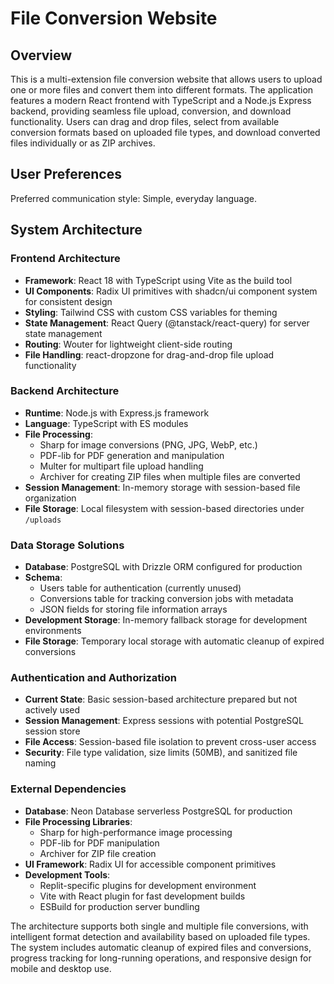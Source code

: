# File Conversion Website

## Overview

This is a multi-extension file conversion website that allows users to upload one or more files and convert them into different formats. The application features a modern React frontend with TypeScript and a Node.js Express backend, providing seamless file upload, conversion, and download functionality. Users can drag and drop files, select from available conversion formats based on uploaded file types, and download converted files individually or as ZIP archives.

## User Preferences

Preferred communication style: Simple, everyday language.

## System Architecture

### Frontend Architecture
- **Framework**: React 18 with TypeScript using Vite as the build tool
- **UI Components**: Radix UI primitives with shadcn/ui component system for consistent design
- **Styling**: Tailwind CSS with custom CSS variables for theming
- **State Management**: React Query (@tanstack/react-query) for server state management
- **Routing**: Wouter for lightweight client-side routing
- **File Handling**: react-dropzone for drag-and-drop file upload functionality

### Backend Architecture
- **Runtime**: Node.js with Express.js framework
- **Language**: TypeScript with ES modules
- **File Processing**: 
  - Sharp for image conversions (PNG, JPG, WebP, etc.)
  - PDF-lib for PDF generation and manipulation
  - Multer for multipart file upload handling
  - Archiver for creating ZIP files when multiple files are converted
- **Session Management**: In-memory storage with session-based file organization
- **File Storage**: Local filesystem with session-based directories under `/uploads`

### Data Storage Solutions
- **Database**: PostgreSQL with Drizzle ORM configured for production
- **Schema**: 
  - Users table for authentication (currently unused)
  - Conversions table for tracking conversion jobs with metadata
  - JSON fields for storing file information arrays
- **Development Storage**: In-memory fallback storage for development environments
- **File Storage**: Temporary local storage with automatic cleanup of expired conversions

### Authentication and Authorization
- **Current State**: Basic session-based architecture prepared but not actively used
- **Session Management**: Express sessions with potential PostgreSQL session store
- **File Access**: Session-based file isolation to prevent cross-user access
- **Security**: File type validation, size limits (50MB), and sanitized file naming

### External Dependencies
- **Database**: Neon Database serverless PostgreSQL for production
- **File Processing Libraries**:
  - Sharp for high-performance image processing
  - PDF-lib for PDF manipulation
  - Archiver for ZIP file creation
- **UI Framework**: Radix UI for accessible component primitives
- **Development Tools**: 
  - Replit-specific plugins for development environment
  - Vite with React plugin for fast development builds
  - ESBuild for production server bundling

The architecture supports both single and multiple file conversions, with intelligent format detection and availability based on uploaded file types. The system includes automatic cleanup of expired files and conversions, progress tracking for long-running operations, and responsive design for mobile and desktop use.